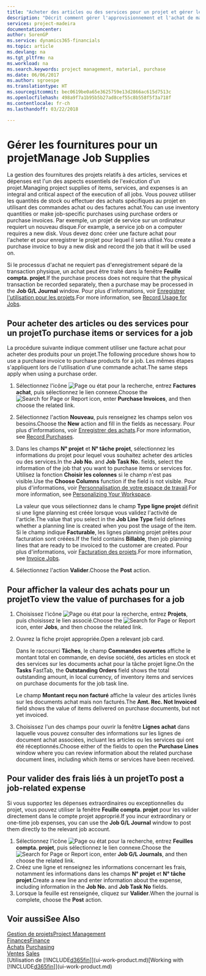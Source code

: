 ```yaml
---
title: "Acheter des articles ou des services pour un projet et gérer les fournitures| Microsoft Docs"
description: "Décrit comment gérer l'approvisionnement et l'achat de matériel et de services pour les projets."
services: project-madeira
documentationcenter: 
author: SorenGP
ms.service: dynamics365-financials
ms.topic: article
ms.devlang: na
ms.tgt_pltfrm: na
ms.workload: na
ms.search.keywords: project management, material, purchase
ms.date: 06/06/2017
ms.author: sgroespe
ms.translationtype: HT
ms.sourcegitcommit: bec0619be0a65e3625759e13d2866ac615d7513c
ms.openlocfilehash: 498a9f7a1b95b5b27ad8cef55c8b558f5f3a718f
ms.contentlocale: fr-ch
ms.lasthandoff: 03/22/2018

---
```

# <a name="manage-job-supplies"></a><span data-ttu-id="e7dfe-103">Gérer les fournitures pour un projet</span><span class="sxs-lookup"><span data-stu-id="e7dfe-103">Manage Job Supplies</span></span>
<span data-ttu-id="e7dfe-104">La gestion des fournitures des projets relatifs à des articles, services et dépenses est l'un des aspects essentiels de l'exécution d'un projet.</span><span class="sxs-lookup"><span data-stu-id="e7dfe-104">Managing project supplies of items, services, and expenses is an integral and critical aspect of the execution of all jobs.</span></span> <span data-ttu-id="e7dfe-105">Vous pouvez utiliser les quantités de stock ou effectuer des achats spécifiques au projet en utilisant des commandes achat ou des factures achat.</span><span class="sxs-lookup"><span data-stu-id="e7dfe-105">You can use inventory quantities or make job-specific purchases using purchase orders or purchase invoices.</span></span> <span data-ttu-id="e7dfe-106">Par exemple, un projet de service sur un ordinateur requiert un nouveau disque.</span><span class="sxs-lookup"><span data-stu-id="e7dfe-106">For example, a service job on a computer requires a new disk.</span></span> <span data-ttu-id="e7dfe-107">Vous devez donc créer une facture achat pour l'acheter et pour enregistrer le projet pour lequel il sera utilisé.</span><span class="sxs-lookup"><span data-stu-id="e7dfe-107">You create a purchase invoice to buy a new disk and record the job that it will be used on.</span></span>

<span data-ttu-id="e7dfe-108">Si le processus d'achat ne requiert pas d'enregistrement séparé de la transaction physique, un achat peut être traité dans la fenêtre **Feuille compta. projet**.</span><span class="sxs-lookup"><span data-stu-id="e7dfe-108">If the purchase process does not require that the physical transaction be recorded separately, then a purchase may be processed in the **Job G/L Journal** window.</span></span> <span data-ttu-id="e7dfe-109">Pour plus d'informations, voir [Enregistrer l'utilisation pour les projets](projects-how-record-job-usage.md).</span><span class="sxs-lookup"><span data-stu-id="e7dfe-109">For more information, see [Record Usage for Jobs](projects-how-record-job-usage.md).</span></span>

## <a name="to-purchase-items-or-services-for-a-job"></a><span data-ttu-id="e7dfe-110">Pour acheter des articles ou des services pour un projet</span><span class="sxs-lookup"><span data-stu-id="e7dfe-110">To purchase items or services for a job</span></span>
<span data-ttu-id="e7dfe-111">La procédure suivante indique comment utiliser une facture achat pour acheter des produits pour un projet.</span><span class="sxs-lookup"><span data-stu-id="e7dfe-111">The following procedure shows how to use a purchase invoice to purchase products for a job.</span></span> <span data-ttu-id="e7dfe-112">Les mêmes étapes s'appliquent lors de l'utilisation d'une commande achat.</span><span class="sxs-lookup"><span data-stu-id="e7dfe-112">The same steps apply when using a purchase order.</span></span>  

1. <span data-ttu-id="e7dfe-113">Sélectionnez l'icône ![Page ou état pour la recherche](media/ui-search/search_small.png "icône Page ou état pour la recherche"), entrez **Factures achat**, puis sélectionnez le lien connexe.</span><span class="sxs-lookup"><span data-stu-id="e7dfe-113">Choose the ![Search for Page or Report](media/ui-search/search_small.png "Search for Page or Report icon") icon, enter **Purchase Invoices**, and then choose the related link.</span></span>  
2. <span data-ttu-id="e7dfe-114">Sélectionnez l'action **Nouveau**, puis renseignez les champs selon vos besoins.</span><span class="sxs-lookup"><span data-stu-id="e7dfe-114">Choose the **New** action and fill in the fields as necessary.</span></span> <span data-ttu-id="e7dfe-115">Pour plus d'informations, voir [Enregistrer des achats](purchasing-how-record-purchases.md).</span><span class="sxs-lookup"><span data-stu-id="e7dfe-115">For more information, see [Record Purchases](purchasing-how-record-purchases.md).</span></span>
3. <span data-ttu-id="e7dfe-116">Dans les champs **N° projet** et **N° tâche projet**, sélectionnez les informations du projet pour lequel vous souhaitez acheter des articles ou des services.</span><span class="sxs-lookup"><span data-stu-id="e7dfe-116">In the **Job No.** and **Job Task No.** fields, select the information of the job that you want to purchase items or services for.</span></span> <span data-ttu-id="e7dfe-117">Utilisez la fonction **Choisir les colonnes** si le champ n'est pas visible.</span><span class="sxs-lookup"><span data-stu-id="e7dfe-117">Use the **Choose Columns** function if the field is not visible.</span></span> <span data-ttu-id="e7dfe-118">Pour plus d'informations, voir [Personnalisation de votre espace de travail](ui-personalization-user.md).</span><span class="sxs-lookup"><span data-stu-id="e7dfe-118">For more information, see [Personalizing Your Workspace](ui-personalization-user.md).</span></span>

    <span data-ttu-id="e7dfe-119">La valeur que vous sélectionnez dans le champ **Type ligne projet** définit si une ligne planning est créée lorsque vous validez l'activité de l'article.</span><span class="sxs-lookup"><span data-stu-id="e7dfe-119">The value that you select in the **Job Line Type** field defines whether a planning line is created when you post the usage of the item.</span></span> <span data-ttu-id="e7dfe-120">Si le champ indique **Facturable**, les lignes planning projet prêtes pour facturation sont créées.</span><span class="sxs-lookup"><span data-stu-id="e7dfe-120">If the field contains **Billable**, then job planning lines that are ready to be invoiced to the customer are created.</span></span> <span data-ttu-id="e7dfe-121">Pour plus d'informations, voir [Facturation des projets](projects-how-invoice-jobs.md).</span><span class="sxs-lookup"><span data-stu-id="e7dfe-121">For more information, see [Invoice Jobs](projects-how-invoice-jobs.md).</span></span>
4. <span data-ttu-id="e7dfe-122">Sélectionnez l'action **Valider**.</span><span class="sxs-lookup"><span data-stu-id="e7dfe-122">Choose the **Post** action.</span></span>

## <a name="to-view-the-value-of-purchases-for-a-job"></a><span data-ttu-id="e7dfe-123">Pour afficher la valeur des achats pour un projet</span><span class="sxs-lookup"><span data-stu-id="e7dfe-123">To view the value of purchases for a job</span></span>
1. <span data-ttu-id="e7dfe-124">Choisissez l'icône ![Page ou état pour la recherche](media/ui-search/search_small.png "Page ou état pour la recherche"), entrez **Projets**, puis choisissez le lien associé.</span><span class="sxs-lookup"><span data-stu-id="e7dfe-124">Choose the ![Search for Page or Report](media/ui-search/search_small.png "Search for Page or Report icon") icon, enter **Jobs**, and then choose the related link.</span></span>
2. <span data-ttu-id="e7dfe-125">Ouvrez la fiche projet appropriée.</span><span class="sxs-lookup"><span data-stu-id="e7dfe-125">Open a relevant job card.</span></span>

    <span data-ttu-id="e7dfe-126">Dans le raccourci **Tâches**, le champ **Commandes ouvertes** affiche le montant total en commande, en devise société, des articles en stock et des services sur les documents achat pour la tâche projet ligne.</span><span class="sxs-lookup"><span data-stu-id="e7dfe-126">On the **Tasks** FastTab, the **Outstanding Orders** field shows the total outstanding amount, in local currency, of inventory items and services on purchase documents for the job task line.</span></span>  

    <span data-ttu-id="e7dfe-127">Le champ **Montant reçu non facturé** affiche la valeur des articles livrés sur les documents achat mais non facturés.</span><span class="sxs-lookup"><span data-stu-id="e7dfe-127">The **Amt. Rec. Not Invoiced** field shows the value of items delivered on purchase documents, but not yet invoiced.</span></span>  
3. <span data-ttu-id="e7dfe-128">Choisissez l'un des champs pour ouvrir la fenêtre **Lignes achat** dans laquelle vous pouvez consulter des informations sur les lignes de document achat associées, incluant les articles ou les services qui ont été réceptionnés.</span><span class="sxs-lookup"><span data-stu-id="e7dfe-128">Choose either of the fields to open the **Purchase Lines** window where you can review information about the related purchase document lines, including which items or services have been received.</span></span>

## <a name="to-post-a-job-related-expense"></a><span data-ttu-id="e7dfe-129">Pour valider des frais liés à un projet</span><span class="sxs-lookup"><span data-stu-id="e7dfe-129">To post a job-related expense</span></span>
<span data-ttu-id="e7dfe-130">Si vous supportez les dépenses extraordinaires ou exceptionnelles du projet, vous pouvez utiliser la fenêtre **Feuille compta. projet** pour les valider directement dans le compte projet approprié.</span><span class="sxs-lookup"><span data-stu-id="e7dfe-130">If you incur extraordinary or one-time job expenses, you can use the **Job G/L Journal** window to post them directly to the relevant job account.</span></span>

1. <span data-ttu-id="e7dfe-131">Sélectionnez l'icône ![Page ou état pour la recherche](media/ui-search/search_small.png "Page ou état pour la recherche"), entrez **Feuilles compta. projet**, puis sélectionnez le lien connexe.</span><span class="sxs-lookup"><span data-stu-id="e7dfe-131">Choose the ![Search for Page or Report](media/ui-search/search_small.png "Search for Page or Report icon") icon, enter **Job G/L Journals**, and then choose the related link.</span></span>  
2. <span data-ttu-id="e7dfe-132">Créez une ligne et renseignez les informations concernant les frais, notamment les informations dans les champs **N° projet** et **N° tâche projet**.</span><span class="sxs-lookup"><span data-stu-id="e7dfe-132">Create a new line and enter information about the expense, including information in the **Job No.** and **Job Task No** fields.</span></span>  
3. <span data-ttu-id="e7dfe-133">Lorsque la feuille est renseignée, cliquez sur **Valider**.</span><span class="sxs-lookup"><span data-stu-id="e7dfe-133">When the journal is complete, choose the **Post** action.</span></span>

## <a name="see-also"></a><span data-ttu-id="e7dfe-134">Voir aussi</span><span class="sxs-lookup"><span data-stu-id="e7dfe-134">See Also</span></span>
[<span data-ttu-id="e7dfe-135">Gestion de projets</span><span class="sxs-lookup"><span data-stu-id="e7dfe-135">Project Management</span></span>](projects-manage-projects.md)  
[<span data-ttu-id="e7dfe-136">Finances</span><span class="sxs-lookup"><span data-stu-id="e7dfe-136">Finance</span></span>](finance.md)  
<span data-ttu-id="e7dfe-137">[Achats](purchasing-manage-purchasing.md)       </span><span class="sxs-lookup"><span data-stu-id="e7dfe-137">[Purchasing](purchasing-manage-purchasing.md)       </span></span>  
<span data-ttu-id="e7dfe-138">[Ventes](sales-manage-sales.md)    </span><span class="sxs-lookup"><span data-stu-id="e7dfe-138">[Sales](sales-manage-sales.md)    </span></span>  
<span data-ttu-id="e7dfe-139">[Utilisation de [!INCLUDE[d365fin](includes/d365fin_md.md)]](ui-work-product.md)</span><span class="sxs-lookup"><span data-stu-id="e7dfe-139">[Working with [!INCLUDE[d365fin](includes/d365fin_md.md)]](ui-work-product.md)</span></span>  

